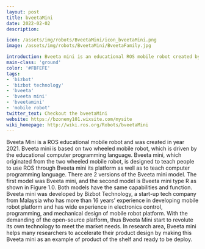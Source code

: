 ```yaml
---
layout: post
title: bveetaMini
date: 2022-02-02
description:

icon: /assets/img/robots/BveetaMini/icon_bveetaMini.png
image: /assets/img/robots/BveetaMini/BveetaFamily.jpg

introduction: Bveeta mini is an educational ROS mobile robot created by Bizbot Technology, Malaysia.
main-class: 'ground'
color: '#FBFEFE'
tags:
- 'bizbot'
- 'bizbot technology'
- 'bveeta'
- 'bveeta mini'
- 'bveetamini'
- 'mobile robot'
twitter_text: Checkout the bveetaMini
website: https://bzonemy101.wixsite.com/mysite
wiki_homepage: http://wiki.ros.org/Robots/bveetaMini
---
```


Bveeta Mini is a ROS educational mobile robot and was created in year 2021. Bveeta mini is based on two
wheeled mobile robot, which is driven by the educational computer
programming language. Bveeta mini, which originated from the two wheeled
mobile robot, is designed to teach people to use ROS through Bveeta mini its platform as well as to teach computer programming language. 
There are 2 versions of the Bveeta mini model. The first model was Bveeta
mini, and the second model is Bveeta mini type R as shown in Figure 1.0. Both
models have the same capabilities and function.
Bveeta mini was developed by Bizbot Technology, a start-up tech company
from Malaysia who has more than 16 years’ experience in developing mobile
robot platform and has wide experience in electronics control, programming,
and mechanical design of mobile robot platform. With the demanding of the
open-source platform, thus Bveeta Mini start to revolute its own technology to
meet the market needs. In research area, Bveeta mini helps many researchers
to accelerate their product design by making this Bveeta mini as an example of
product of the shelf and ready to be deploy.
